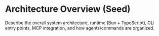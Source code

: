 # Architecture Overview (Seed)

Describe the overall system architecture, runtime (Bun + TypeScript), CLI entry points, MCP integration, and how agents/commands are organized.

